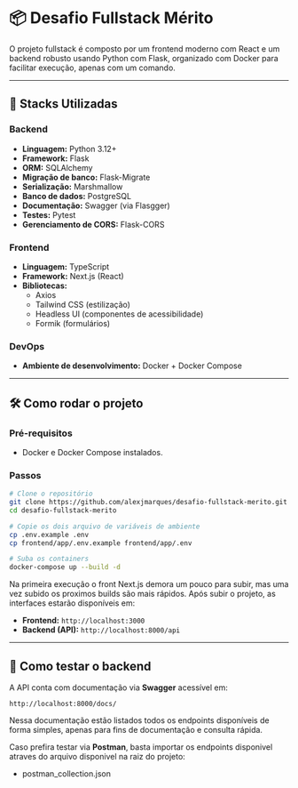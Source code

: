 # 📦 Desafio Fullstack Mérito

O projeto fullstack é composto por um frontend moderno com React e um backend robusto usando Python com Flask, organizado com Docker para facilitar execução, apenas com um comando.

---

## 🚀 Stacks Utilizadas

### Backend
- **Linguagem:** Python 3.12+
- **Framework:** Flask
- **ORM:** SQLAlchemy
- **Migração de banco:** Flask-Migrate
- **Serialização:** Marshmallow
- **Banco de dados:** PostgreSQL
- **Documentação:** Swagger (via Flasgger)
- **Testes:** Pytest
- **Gerenciamento de CORS:** Flask-CORS

### Frontend
- **Linguagem:** TypeScript
- **Framework:** Next.js (React)
- **Bibliotecas:**
  - Axios
  - Tailwind CSS (estilização)
  - Headless UI (componentes de acessibilidade)
  - Formik (formulários)

### DevOps
- **Ambiente de desenvolvimento:** Docker + Docker Compose

---

## 🛠️ Como rodar o projeto

### Pré-requisitos

- Docker e Docker Compose instalados.

### Passos

```bash
# Clone o repositório
git clone https://github.com/alexjmarques/desafio-fullstack-merito.git
cd desafio-fullstack-merito

# Copie os dois arquivo de variáveis de ambiente
cp .env.example .env
cp frontend/app/.env.example frontend/app/.env

# Suba os containers
docker-compose up --build -d
```

Na primeira execução o front Next.js demora um pouco para subir, mas uma vez subido os proximos builds são mais rápidos.
Após subir o projeto, as interfaces estarão disponíveis em:

- **Frontend:** `http://localhost:3000`
- **Backend (API):** `http://localhost:8000/api`

---

## 📘 Como testar o backend

A API conta com documentação via **Swagger** acessível em:

```url
http://localhost:8000/docs/
```

Nessa documentação estão listados todos os endpoints disponíveis de forma simples, apenas para fins de documentação e consulta rápida.

Caso prefira testar via **Postman**, basta importar os endpoints disponivel atraves do arquivo disponivel na raiz do projeto:

- postman_collection.json
